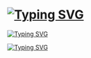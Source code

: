 
 <h1 align="left"><a href="https://git.io/typing-svg"><img src="https://readme-typing-svg.demolab.com?font=Fira+Code&pause=6000&color=FA7070&width=500&lines=30+Days+_+30+Javascript+Projects" alt="Typing SVG" /></a></h1>

 <a href="https://git.io/typing-svg"><img src="https://readme-typing-svg.demolab.com?font=Fira+Code&pause=2000&color=557C55&width=500&lines=Day+1+_+WeatherApp+Project" alt="Typing SVG" /></a>

  <a href="https://git.io/typing-svg"><img src="https://readme-typing-svg.demolab.com?font=Fira+Code&pause=2000&color=557C55&width=500&lines=Day+2+_+To-Do+List+Project" alt="Typing SVG" /></a>
